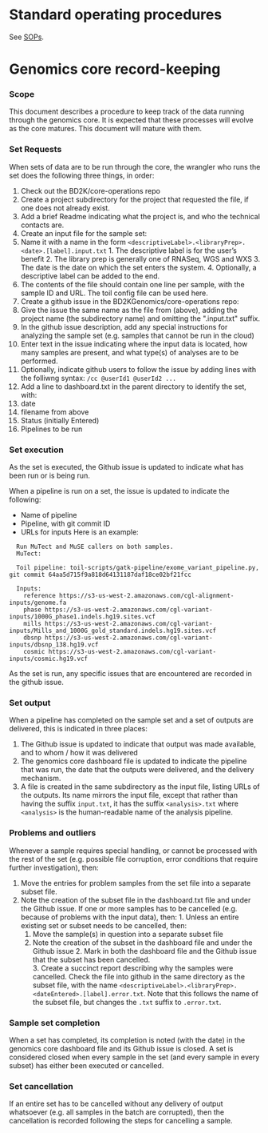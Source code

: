 # Standard operating procedures

See [SOPs](SOPs).

# Genomics core record-keeping

### Scope

This document describes a procedure to keep track of the data running through the genomics core.  It is expected that these processes will evolve as the core matures.  This document will mature with them.

### Set Requests
When sets of data are to be run through the core, the wrangler who runs the set does the following three things, in order:
1. Check out the BD2K/core-operations repo
2. Create a project subdirectory for the project that requested the file, if one does not already exist.
  1. Add a brief Readme indicating what the project is, and who the technical contacts are.   
3. Create an input file for the sample set:
  1. Name it with a name in the form `<descriptiveLabel>.<libraryPrep>.<date>.[label].input.txt`
    1. The descriptive label is for the user’s benefit
    2. The library prep is generally one of RNASeq, WGS and WXS
    3. The date is the date on which the set enters the system.
    4. Optionally, a descriptive label can be added to the end.
  2. The contents of the file should contain one line per sample, with the sample ID and URL.  The toil config file can be used here.
2. Create a github issue in the BD2KGenomics/core-operations repo:
  1. Give the issue the same name as the file from (above), adding the project name (the subdirectory name) and omitting the ".input.txt" suffix.
  2. In the github issue description, add any special instructions for analyzing the sample set (e.g. samples that cannot be run in the cloud)
  3. Enter text in the issue indicating where the input data is located, how many samples are present, and what type(s) of analyses are to be performed.
  4. Optionally, indicate github users to follow the issue by adding lines with the folliwng syntax:
    `/cc @userId1 @userId2 ...`
5. Add a line to dashboard.txt in the parent directory to identify the set, with:
  1. date
  2. filename from above
  3. Status (initially Entered)
  4. Pipelines to be run
  
### Set execution
As the set is executed, the Github issue is updated to indicate what has been run or is being run.  

When a pipeline is run on a set, the issue is updated to indicate the following:
* Name of pipeline
* Pipeline, with git commit ID
* URLs for inputs
Here is an example:
```
  Run MuTect and MuSE callers on both samples.
  MuTect:

  Toil pipeline: toil-scripts/gatk-pipeline/exome_variant_pipeline.py, git commit 64aa5d715f9a818d64131187daf18ce02bf21fcc

  Inputs:
    reference https://s3-us-west-2.amazonaws.com/cgl-alignment-inputs/genome.fa
    phase https://s3-us-west-2.amazonaws.com/cgl-variant-inputs/1000G_phase1.indels.hg19.sites.vcf
    mills https://s3-us-west-2.amazonaws.com/cgl-variant-inputs/Mills_and_1000G_gold_standard.indels.hg19.sites.vcf
    dbsnp https://s3-us-west-2.amazonaws.com/cgl-variant-inputs/dbsnp_138.hg19.vcf
    cosmic https://s3-us-west-2.amazonaws.com/cgl-variant-inputs/cosmic.hg19.vcf

```
As the set is run, any specific issues that are encountered are recorded in the github issue.

### Set output
When a pipeline has completed on the sample set and a set of outputs are delivered, this is indicated in three places:
  1. The Github issue is updated to indicate that output was made available, and to whom / how it was delivered
  2. The genomics core dashboard file is updated to indicate the pipeline that was run, the date that the outputs were delivered, and the delivery mechanism.
  3. A file is created in the same subdirectory as the input file, listing URLs of the outputs.  Its name mirrors the input file, except that rather than having the suffix `input.txt`, it has the suffix `<analysis>.txt` where `<analysis>` is the human-readable name of the analysis pipeline.  

### Problems and outliers
Whenever a sample requires special handling, or cannot be processed with the rest of the set (e.g. possible file corruption, error conditions that require further investigation), then: 
  1. Move the entries for problem samples from the set file into a separate subset file.
  2. Note the creation of the subset file in the dashboard.txt file and under the Github issue.  If one or more samples has to be cancelled (e.g. because of problems with the input data), then: 
    1. Unless an entire existing set or subset needs to be cancelled, then:
      1. Move the sample(s) in question into a separate subset file 
      2. Note the creation of the subset in the dashboard file and under the Github issue
    2. Mark in both the dashboard file and the Github issue that the subset has been cancelled.  
    3. Create a succinct report describing why the samples were cancelled.  Check the file into github in the same directory as the subset file, with the name `<descriptiveLabel>.<libraryPrep>.<dateEntered>.[label].error.txt`.  Note that this follows the name of the subset file, but changes the `.txt` suffix to `.error.txt`.

### Sample set completion
When a set has completed, its completion is noted (with the date) in the genomics core dashboard file and its Github issue is closed.  A set is considered closed when every sample in the set (and every sample in every subset) has either been executed or cancelled. 

### Set cancellation
If an entire set has to be cancelled without any delivery of output whatsoever (e.g. all samples in the batch are corrupted), then the cancellation is recorded following the steps for cancelling a sample.






  
 


